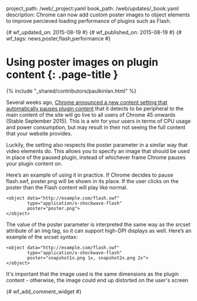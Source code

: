 project_path: /web/_project.yaml
book_path: /web/updates/_book.yaml
description: Chrome can now add custom poster images to object elements to improve percieved loading performance of plugins such as Flash.

{# wf_updated_on: 2015-08-19 #}
{# wf_published_on: 2015-08-19 #}
{# wf_tags: news,poster,flash,performance #}

# Using poster images on plugin content {: .page-title }

{% include "_shared/contributors/paulkinlan.html" %}



Several weeks ago, [Chrome announced a new content setting that automatically pauses plugin content](http://chrome.blogspot.com/2015/06/better-battery-life-for-your-laptop.html)
that it detects to be peripheral to the main content of the site will go live to all users of Chrome 45 onwards (Stable September 2015).
This is a win for your users in terms of CPU usage and power consumption, but may result in their not seeing the full content
that your website provides.

Luckily, the setting also respects the poster parameter in a similar way that video elements do.
This allows you to specify an image that should be used in place of the paused plugin, instead of
whichever frame Chrome pauses your plugin content on.

Here’s an example of using it in practice. If Chrome decides to pause flash.swf, poster.png
will be shown in its place. If the user clicks on the poster than the Flash content will
play like normal.


    <object data="http://example.com/flash.swf"  
            type="application/x-shockwave-flash"
            poster="poster.png">
    </object>
    

The value of the poster parameter is interpreted the same way as the srcset attribute of an img tag,
so it can support high-DPI displays as well. Here’s an example of the srcset syntax:


    <object data="http://example.com/flash.swf"  
            type="application/x-shockwave-flash"
            poster="snapshot1x.png 1x, snapshot2x.png 2x">
    </object>
    

It's important that the image used is the same dimensions as the plugin content - otherwise,
the image could end up distorted on the user's screen


{# wf_add_comment_widget #}
